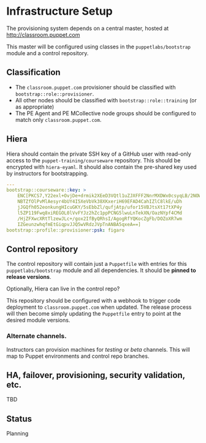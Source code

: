 # Infrastructure Setup

The provisioning system depends on a central master, hosted at http://classroom.puppet.com

This master will be configured using classes in the `puppetlabs/bootstrap`
module and a control repository.

## Classification

* The `classroom.puppet.com` provisioner should be classified with `bootstrap::role::provisioner`.
* All other nodes should be classified with `bootstrap::role::training` (or as appropriate)
* The PE Agent and PE MCollective node groups should be configured to match only `classroom.puppet.com`.

## Hiera

Hiera should contain the private SSH key of a GitHub user with read-only access to
the `puppet-training/courseware` repository. This should be encrypted with `hiera-eyaml`.
It should also contain the pre-shared key used by instructors for bootstrapping.

``` yaml
---
bootstrap::courseware::key: >
    ENC[PKCS7,Y22exl+OvjDe+drmik2XEeD3VQtl1uZJXFFF2NnrMXDWx0csyqLB/2NOWefv
    NBTZfOlPvMlAesyr4bUY4I5XeVbVk38XKxeriH69EFAD4CahIZlC8lkE/uDh
    jJGQfh052eonkungHIcuGKY/5sEbbZl/qufjAtp/ufor15VBJtsXt17tXP4y
    l5ZP119Fwq8xiREGOL0lVvFYJz2hZc1ppPCNG5lwuLnTekXN/OazNYpf4CMd
    /HjZFXwcXRtTlzewJLc+/gox2IfByQRhsI/AgogRfYQKocZgFb/DOZoXR7wm
    IZGeunzwhqfmEtGiqpvJJQ5wVRdzJVpTnANBA5qxeA==]
bootstrap::profile::provisioner:psk: figaro
```


## Control repository

The control repository will contain just a `Puppetfile` with entries for this
`puppetlabs/bootstrap` module and all dependencies. It should be **pinned to release versions**.

Optionally, Hiera can live in the control repo?

This repository should be configured with a webhook to trigger code deployment
to `classroom.puppet.com` when updated. The release process will then become
simply updating the `Puppetfile` entry to point at the desired module versions.


### Alternate channels.

Instructors can provision machines for *testing* or *beta* channels. This will map to
Puppet environments and control repo branches.


## HA, failover, provisioning, security validation, etc.

TBD


## Status

Planning
